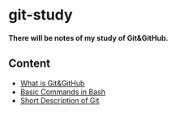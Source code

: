 # git-study

#### There will be notes of my study of Git&GitHub.

## Content

- [What is Git&GitHub](https://github.com/emreharman/git-study/blob/main/1.What%20is%20Git%26GitHub.md)
- [Basic Commands in Bash](https://github.com/emreharman/git-study/blob/main/2.%20Basic%20Commands%20in%20Bash.md)
- [Short Description of Git](https://github.com/emreharman/git-study/blob/main/3.%20Short%20Description%20of%20Git%20Process.md)
